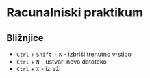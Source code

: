 # Racunalniski praktikum

## Bližnjice

- `Ctrl` + `Shift` + `K` - izbriši trenutno vrstico
- `Ctrl` + `N` - ustvari novo datoteko
- `Ctrl` + `X` - izreži
